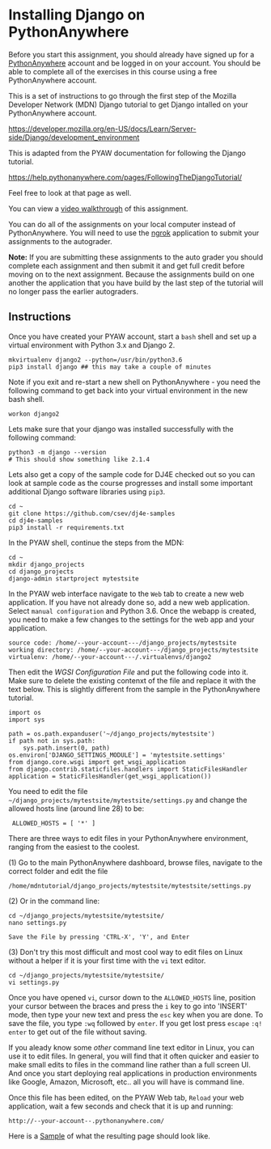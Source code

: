 Installing Django on PythonAnywhere
===================================

Before you start this assignment, you should already have signed up for a 
<a href="https://www.pythonanywhere.com" target="_blank">PythonAnywhere</a>
account and be logged in on your account.  You should be able to complete all
of the exercises in this course using a free PythonAnywhere account.

This is a set of instructions to go through the first step of the 
Mozilla Developer Network (MDN) Django tutorial to get 
Django intalled on your PythonAnywhere account.

https://developer.mozilla.org/en-US/docs/Learn/Server-side/Django/development_environment

This is adapted from the PYAW documentation for following the Django tutorial.

https://help.pythonanywhere.com/pages/FollowingTheDjangoTutorial/

Feel free to look at that page as well.

You can view a
<a href="https://www.youtube.com/watch?v=lPpIubhqWR4&index=2&list=PLlRFEj9H3Oj5e-EH0t3kXrcdygrL9-u-Z" target="_blank">video walkthrough</a> of this assignment.

You can do all of the assignments on your local computer instead 
of PythonAnywhere.  You will need to use the
<a href="../ngrok">ngrok</a> application
to submit your assignments to the autograder.

**Note:** If you are submitting these assignments to the auto grader you 
should complete each assignment and then submit it and get full credit before
moving on to the next assignment.  Because the assignments build on one another the application that you have build by the last step of the tutorial
will no longer pass the earlier autograders.

Instructions
------------

Once you have created your PYAW account, start a `bash` shell
and set up a virtual environment with Python 3.x and Django 2.

    mkvirtualenv django2 --python=/usr/bin/python3.6
    pip3 install django ## this may take a couple of minutes

Note if you exit and re-start a new shell on PythonAnywhere - you need the following command
to get back into your virtual environment in the new bash shell.

    workon django2

Lets make sure that your django was installed successfully with the following command:

    python3 -m django --version
    # This should show something like 2.1.4 

Lets also get a copy of the sample code for DJ4E checked out so you can look at sample code
as the course progresses and install some important additional Django software libraries using 
`pip3`.

    cd ~
    git clone https://github.com/csev/dj4e-samples
    cd dj4e-samples
    pip3 install -r requirements.txt

In the PYAW shell, continue the steps from the MDN:

    cd ~
    mkdir django_projects
    cd django_projects
    django-admin startproject mytestsite

In the PYAW web interface navigate to the `Web` tab to create a new web application.  If you
have not already done so, add a new web application.  Select `manual configuration` and Python
3.6.  Once the webapp is created, you need to make a few changes to the settings for the web
app and your application.

    source code: /home/--your-account---/django_projects/mytestsite
    working directory: /home/--your-account---/django_projects/mytestsite
    virtualenv: /home/--your-account---/.virtualenvs/django2

Then edit the *WGSI Configuration File* and put the following code into it.
Make sure to delete the existing contenxt of the file and replace it with the text below.
This is slightly different from the sample in the PythonAnywhere tutorial.

    import os
    import sys

    path = os.path.expanduser('~/django_projects/mytestsite')
    if path not in sys.path:
        sys.path.insert(0, path)
    os.environ['DJANGO_SETTINGS_MODULE'] = 'mytestsite.settings'
    from django.core.wsgi import get_wsgi_application
    from django.contrib.staticfiles.handlers import StaticFilesHandler
    application = StaticFilesHandler(get_wsgi_application())

You need to edit the file `~/django_projects/mytestsite/mytestsite/settings.py` and change
the allowed hosts line (around line 28) to be:

     ALLOWED_HOSTS = [ '*' ]                                                                                                        

There are three ways to edit files in your PythonAnywhere environment, ranging from the easiest
to the coolest.

(1) Go to the main PythonAnywhere dashboard, browse files, navigate to the correct folder and edit the file

    /home/mdntutorial/django_projects/mytestsite/mytestsite/settings.py

(2) Or in the command line:

    cd ~/django_projects/mytestsite/mytestsite/
    nano settings.py

    Save the File by pressing 'CTRL-X', 'Y', and Enter

(3) Don't try this most difficult and most cool way to edit files on Linux without a helper
if it is your first time with the `vi` text editor.
    
    cd ~/django_projects/mytestsite/mytestsite/
    vi settings.py

Once you have opened `vi`, cursor down to the `ALLOWED_HOSTS` line,
position your cursor between the braces and press the
`i` key to go into 'INSERT' mode, then type your new text and press the `esc` key when you are
done.  To save the file, you type `:wq` followed by `enter`.  If you get lost press `escape` `:q!`
`enter` to get out of the file without saving.

If you aleady know some _other_ command line text editor in Linux, you can use it to edit files.  In general,
you will find that it often quicker and easier to make small edits to files in the command line
rather than a full screen UI.  And once you start deploying real applications in production
environments like Google, Amazon, Microsoft, etc.. all you will have is command line.

Once this file has been edited, on the PYAW Web tab, `Reload` your web application, wait a few seconds and check
that it is up and running:

    http://--your-account--.pythonanywhere.com/

Here is a
<a href="paw_install/index.htm" target="_blank">Sample</a>
of what the resulting page should look like.

